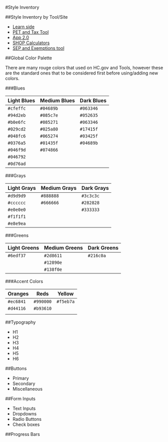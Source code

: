 #Style Inventory

##Style Inventory by Tool/Site
* [Learn side](/style-inventory-Learn.md)
* [PET and Tax Tool](/style-inventory-PET-TAXTool.md)
* [App 2.0](/style-inventory-APP2-0.md)
* [SHOP Calculators](/style-inventory-SHOP-Calculators.md)
* [SEP and Exemptions tool](/style-inventory-SEP-Exemptions.md)

##Global Color Palette

There are many rouge colors that used on HC.gov and Tools, however these are the standard ones that to be considered first before using/adding new colors.

###Blues

Light Blues | Medium Blues | Dark Blues
------------ | ------------- | -------------
`#cfeffc` | `#04689b` | `#063346`
`#94d2eb` | `#085c7e` | `#052635`
`#b0e6fc` | `#085271` | `#063346`
`#029cd2` | `#025a80` | `#17415f`
`#048fc6` | `#065274` | `#03425f`
`#0376a5` | `#01435f` | `#04689b`
`#046f9d` | `#074866` |
`#046792` | 
`#0d76ad` | 

###Grays

Light Grays | Medium Grays | Dark Grays 
------------ | ------------- | -------------
`#d9d9d9` | `#888888` | `#3c3c3c`
`#cccccc` | `#666666` | `#282828`
`#e0e0e0` | 	      | `#333333`
`#f1f1f1` |
`#e8e9ea` |

###Greens

Light Greens | Medium Greens | Dark Greens 
------------ | ------------- | -------------
`#6edf37` | `#2d8611` | `#216c0a`
	  | `#12890e` |
	  | `#138f0e` |


###Accent Colors

Oranges | Reds | Yellow 
------------ | ------------- | -------------
`#ec6841` | `#990000` | `#f5eb7a`
`#d44116` | `#b93610` | 
	  |           |


##Typography
* H1
* H2
* H3
* H4
* H5
* H6

##Buttons
* Primary
* Secondary
* Miscellaneous

##Form Inputs
* Text Inputs
* Dropdowns
* Radio Buttons
* Check boxes

##Progress Bars
